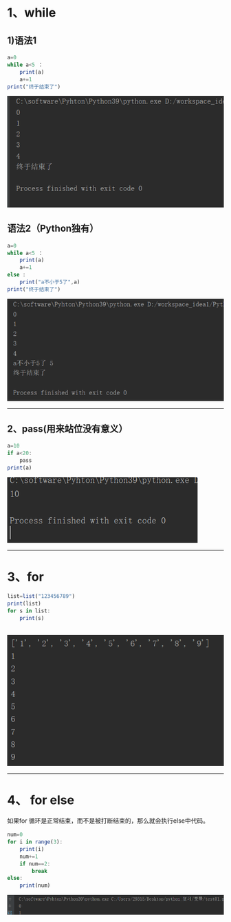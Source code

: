 # 1、while



## 1)语法1

```javascript
a=0
while a<5 ：
    print(a)
    a+=1
print("终于结束了")
```



![](images/WEBRESOURCE250f25431b9269db61290a08494fc45b截图.png)



## 语法2（Python独有）

```javascript
a=0
while a<5 ：
    print(a)
    a+=1
else :
    print("a不小于5了",a)
print("终于结束了")
```



![](images/WEBRESOURCE6c38182905398e878b7f37ec898f26fe截图.png)



---

## 2、pass(用来站位没有意义）

```javascript
a=10
if a<20:
    pass
print(a)
```



![](images/WEBRESOURCE6192faecad256d8ef7250fc7c3a46047截图.png)



---

# 3、for

```javascript
list=list("123456789")
print(list)
for s in list:
    print(s)
    

```



![](images/WEBRESOURCE841baea092bea896cd46be0a2084fcec截图.png)



---

# 4、 for else

如果for 循环是正常结束，而不是被打断结束的，那么就会执行else中代码。

```javascript
num=0
for i in range(3):
    print(i)
    num+=1
    if num==2:
        break
else:
    print(num)
```



![](images/WEBRESOURCE18ffa5fa334b537856c74567c393b7ec截图.png)

